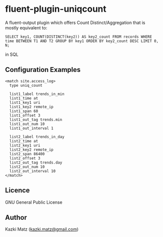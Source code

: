 fluent-plugin-uniqcount
=======================

A fluent-output plugin which offers Count Distinct/Aggregation that is mostly equivalent to:

    SELECT key1, COUNT(DISTINCT(key2)) AS key2_count FROM records WHERE time BETWEEN T1 AND T2 GROUP BY key1 ORDER BY key2_count DESC LIMIT 0, N;

in SQL


Configuration Examples
----------------------
    <match site.access_log>
      type uniq_count
    
      list1_label trends_in_min
      list1_time at
      list1_key1 uri
      list1_key2 remote_ip
      list1_span 60
      list1_offset 3
      list1_out_tag trends.min
      list1_out_num 10
      list1_out_interval 1
    
      list2_label trends_in_day
      list2_time at
      list2_key1 uri
      list2_key2 remote_ip
      list2_span 86400
      list2_offset 3
      list2_out_tag trends.day
      list2_out_num 10
      list2_out_interval 10
    </match>


Licence
-------

 GNU General Public License


Author
------

 Kazki Matz (kazki.matz@gmail.com)
